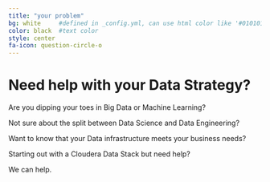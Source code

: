 ```yaml
---
title: "your problem"
bg: white     #defined in _config.yml, can use html color like '#010101'
color: black  #text color
style: center
fa-icon: question-circle-o
---
```



# Need help with your Data Strategy?

Are you dipping your toes in Big Data or Machine Learning?

Not sure about the split between Data Science and Data Engineering?

Want to know that your Data infrastructure meets your business needs?

Starting out with a Cloudera Data Stack but need help?

We can help.
